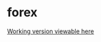 # forex

[Working version viewable here](http://ec2-54-165-44-16.compute-1.amazonaws.com/?start_date=2017-01-01&end_date=2019-06-27&base=USD&cur=BTC)
